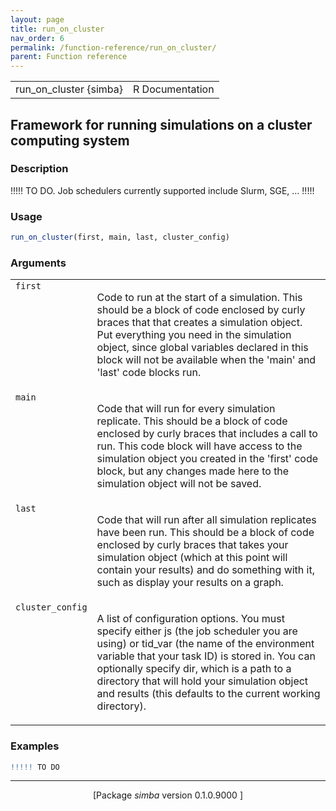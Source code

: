 ```yaml
---
layout: page
title: run_on_cluster 
nav_order: 6 
permalink: /function-reference/run_on_cluster/
parent: Function reference
---
```



<table width="100%" summary="page for run_on_cluster {simba}"><tr><td>run_on_cluster {simba}</td><td style="text-align: right;">R Documentation</td></tr></table>

<h2>Framework for running simulations on a cluster computing system</h2>

<h3>Description</h3>

<p>!!!!! TO DO. Job schedulers currently supported include Slurm, SGE, ... !!!!!
</p>


<h3>Usage</h3>

```R
run_on_cluster(first, main, last, cluster_config)
```


<h3>Arguments</h3>

<table summary="R argblock">
<tr valign="top"><td><span style='font-family:&quot;SFMono-Regular&quot;,Menlo,Consolas,Monospace; font-size:0.85em'>first</span></td>
<td>
<p>Code to run at the start of a simulation. This should be a block
of code enclosed by curly braces  that that creates a simulation
object. Put everything you need in the simulation object, since global
variables declared in this block will not be available when the 'main'
and 'last' code blocks run.</p>
</td></tr>
<tr valign="top"><td><span style='font-family:&quot;SFMono-Regular&quot;,Menlo,Consolas,Monospace; font-size:0.85em'>main</span></td>
<td>
<p>Code that will run for every simulation replicate. This should be
a block of code enclosed by curly braces  that includes a call to
run. This code block will have access to the simulation object you
created in the 'first' code block, but any changes made here to the
simulation object will not be saved.</p>
</td></tr>
<tr valign="top"><td><span style='font-family:&quot;SFMono-Regular&quot;,Menlo,Consolas,Monospace; font-size:0.85em'>last</span></td>
<td>
<p>Code that will run after all simulation replicates have been run.
This should be a block of code enclosed by curly braces  that takes
your simulation object (which at this point will contain your results)
and do something with it, such as display your results on a graph.</p>
</td></tr>
<tr valign="top"><td><span style='font-family:&quot;SFMono-Regular&quot;,Menlo,Consolas,Monospace; font-size:0.85em'>cluster_config</span></td>
<td>
<p>A list of configuration options. You must specify
either js (the job scheduler you are using) or tid_var (the name of the
environment variable that your task ID) is stored in. You can optionally
specify dir, which is a path to a directory that will hold your
simulation object and results (this defaults to the current working
directory).</p>
</td></tr>
</table>


<h3>Examples</h3>

```R
!!!!! TO DO
```

<hr /><div style="text-align: center;">[Package <em>simba</em> version 0.1.0.9000 ]</div>
